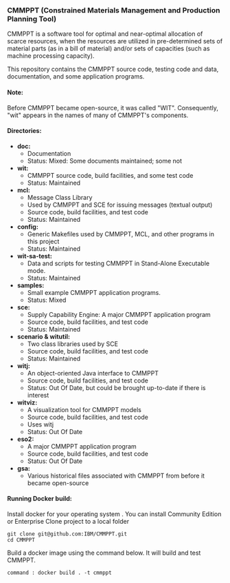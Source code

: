 ### CMMPPT (Constrained Materials Management and Production Planning Tool)
CMMPPT is a software tool for optimal and near-optimal allocation of scarce resources, when the resources are utilized in pre-determined sets of material parts (as in a bill of material) and/or sets of capacities (such as machine processing capacity).

This repository contains the CMMPPT source code, testing code and data, documentation, and some application programs.

#### Note:
Before CMMPPT became open-source, it was called "WIT". Consequently, "wit" appears in the names of many of CMMPPT's components. 

#### Directories:

* **doc:**
  * Documentation
  * Status: Mixed: Some documents maintained; some not
* **wit:**
  * CMMPPT source code, build facilities, and some test code
  * Status: Maintained
* **mcl:**
  * Message Class Library
  * Used by CMMPPT and SCE for issuing messages (textual output)
  * Source code, build facilities, and test code
  * Status: Maintained
* **config:**
  * Generic Makefiles used by CMMPPT, MCL, and other programs in this project
  * Status: Maintained
* **wit-sa-test:**
  * Data and scripts for testing CMMPPT in Stand-Alone Executable mode.
  * Status: Maintained
* **samples:**
  * Small example CMMPPT application programs.
  * Status: Mixed
* **sce:**
  * Supply Capability Engine: A major CMMPPT application program
  * Source code, build facilities, and test code
  * Status: Maintained
* **scenario & witutil:**
  * Two class libraries used by SCE
  * Source code, build facilities, and test code
  * Status: Maintained
* **witj:**
  * An object-oriented Java interface to CMMPPT
  * Source code, build facilities, and test code
  * Status: Out Of Date, but could be brought up-to-date if there is interest
* **witviz:**
  * A visualization tool for CMMPPT models
  * Source code, build facilities, and test code
  * Uses witj
  * Status: Out Of Date
* **eso2:**
  * A major CMMPPT application program
  * Source code, build facilities, and test code
  * Status: Out Of Date
* **gsa:**
  * Various historical files associated with CMMPPT from before it became open-source

#### Running Docker build:

Install docker for your operating system . You can install Community Edition or Enterprise
Clone project to a local folder 
```
git clone git@github.com:IBM/CMMPPT.git
cd CMMPPT
```
Build a docker image using the command below. It will build and test CMMPPT.  
```
command : docker build . -t cmmppt
```


